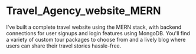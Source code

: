 # Travel_Agency_website_MERN
I've built a complete travel website using the MERN stack, with backend connections for user signups and login features using MongoDB. You'll find a variety of custom tour packages to choose from and a lively blog where users can share their travel stories hassle-free.

